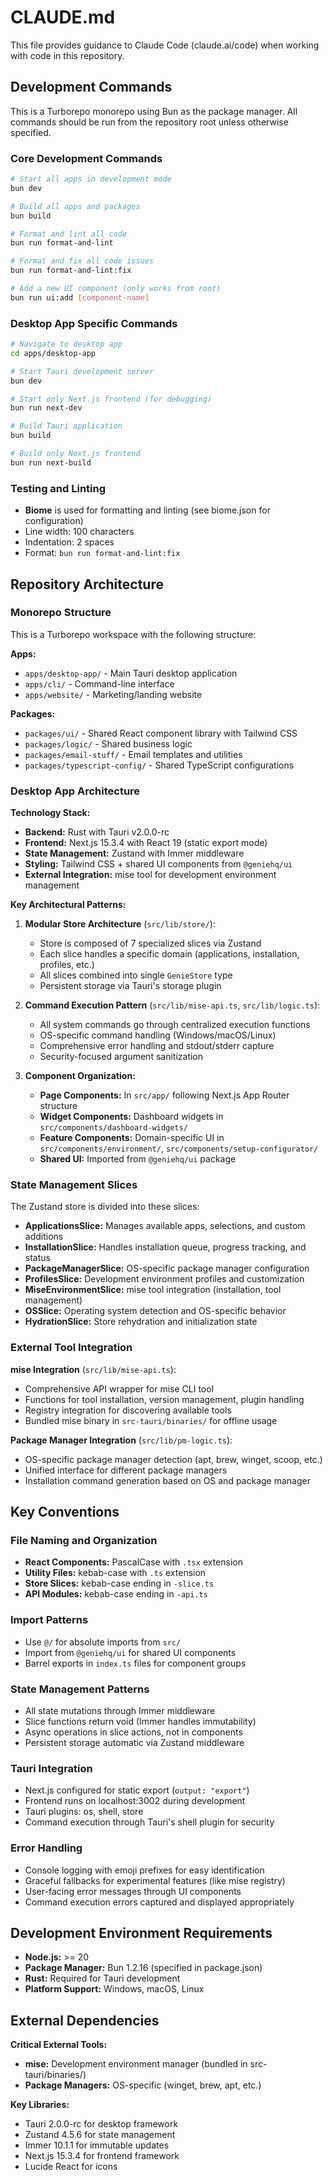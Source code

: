 # CLAUDE.md

This file provides guidance to Claude Code (claude.ai/code) when working with code in this repository.

## Development Commands

This is a Turborepo monorepo using Bun as the package manager. All commands should be run from the repository root unless otherwise specified.

### Core Development Commands
```bash
# Start all apps in development mode
bun dev

# Build all apps and packages
bun build

# Format and lint all code
bun run format-and-lint

# Format and fix all code issues
bun run format-and-lint:fix

# Add a new UI component (only works from root)
bun run ui:add [component-name]
```

### Desktop App Specific Commands
```bash
# Navigate to desktop app
cd apps/desktop-app

# Start Tauri development server
bun dev

# Start only Next.js frontend (for debugging)
bun run next-dev

# Build Tauri application
bun build

# Build only Next.js frontend
bun run next-build
```

### Testing and Linting
- **Biome** is used for formatting and linting (see biome.json for configuration)
- Line width: 100 characters
- Indentation: 2 spaces
- Format: `bun run format-and-lint:fix`

## Repository Architecture

### Monorepo Structure
This is a Turborepo workspace with the following structure:

**Apps:**
- `apps/desktop-app/` - Main Tauri desktop application
- `apps/cli/` - Command-line interface
- `apps/website/` - Marketing/landing website

**Packages:**
- `packages/ui/` - Shared React component library with Tailwind CSS
- `packages/logic/` - Shared business logic
- `packages/email-stuff/` - Email templates and utilities
- `packages/typescript-config/` - Shared TypeScript configurations

### Desktop App Architecture

**Technology Stack:**
- **Backend:** Rust with Tauri v2.0.0-rc
- **Frontend:** Next.js 15.3.4 with React 19 (static export mode)
- **State Management:** Zustand with Immer middleware
- **Styling:** Tailwind CSS + shared UI components from `@geniehq/ui`
- **External Integration:** mise tool for development environment management

**Key Architectural Patterns:**

1. **Modular Store Architecture** (`src/lib/store/`):
   - Store is composed of 7 specialized slices via Zustand
   - Each slice handles a specific domain (applications, installation, profiles, etc.)
   - All slices combined into single `GenieStore` type
   - Persistent storage via Tauri's storage plugin

2. **Command Execution Pattern** (`src/lib/mise-api.ts`, `src/lib/logic.ts`):
   - All system commands go through centralized execution functions
   - OS-specific command handling (Windows/macOS/Linux)
   - Comprehensive error handling and stdout/stderr capture
   - Security-focused argument sanitization

3. **Component Organization:**
   - **Page Components:** In `src/app/` following Next.js App Router structure
   - **Widget Components:** Dashboard widgets in `src/components/dashboard-widgets/`
   - **Feature Components:** Domain-specific UI in `src/components/environment/`, `src/components/setup-configurator/`
   - **Shared UI:** Imported from `@geniehq/ui` package

### State Management Slices

The Zustand store is divided into these slices:

- **ApplicationsSlice:** Manages available apps, selections, and custom additions
- **InstallationSlice:** Handles installation queue, progress tracking, and status
- **PackageManagerSlice:** OS-specific package manager configuration
- **ProfilesSlice:** Development environment profiles and customization
- **MiseEnvironmentSlice:** mise tool integration (installation, tool management)
- **OSSlice:** Operating system detection and OS-specific behavior
- **HydrationSlice:** Store rehydration and initialization state

### External Tool Integration

**mise Integration** (`src/lib/mise-api.ts`):
- Comprehensive API wrapper for mise CLI tool
- Functions for tool installation, version management, plugin handling
- Registry integration for discovering available tools
- Bundled mise binary in `src-tauri/binaries/` for offline usage

**Package Manager Integration** (`src/lib/pm-logic.ts`):
- OS-specific package manager detection (apt, brew, winget, scoop, etc.)
- Unified interface for different package managers
- Installation command generation based on OS and package manager

## Key Conventions

### File Naming and Organization
- **React Components:** PascalCase with `.tsx` extension
- **Utility Files:** kebab-case with `.ts` extension
- **Store Slices:** kebab-case ending in `-slice.ts`
- **API Modules:** kebab-case ending in `-api.ts`

### Import Patterns
- Use `@/` for absolute imports from `src/`
- Import from `@geniehq/ui` for shared UI components
- Barrel exports in `index.ts` files for component groups

### State Management Patterns
- All state mutations through Immer middleware
- Slice functions return void (Immer handles immutability)
- Async operations in slice actions, not in components
- Persistent storage automatic via Zustand middleware

### Tauri Integration
- Next.js configured for static export (`output: "export"`)
- Frontend runs on localhost:3002 during development
- Tauri plugins: os, shell, store
- Command execution through Tauri's shell plugin for security

### Error Handling
- Console logging with emoji prefixes for easy identification
- Graceful fallbacks for experimental features (like mise registry)
- User-facing error messages through UI components
- Command execution errors captured and displayed appropriately

## Development Environment Requirements

- **Node.js:** >= 20
- **Package Manager:** Bun 1.2.16 (specified in package.json)
- **Rust:** Required for Tauri development
- **Platform Support:** Windows, macOS, Linux

## External Dependencies

**Critical External Tools:**
- **mise:** Development environment manager (bundled in src-tauri/binaries/)
- **Package Managers:** OS-specific (winget, brew, apt, etc.)

**Key Libraries:**
- Tauri 2.0.0-rc for desktop framework
- Zustand 4.5.6 for state management
- Immer 10.1.1 for immutable updates
- Next.js 15.3.4 for frontend framework
- Lucide React for icons